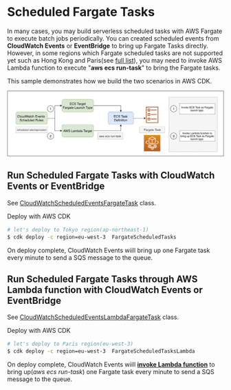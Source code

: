 # Scheduled Fargate Tasks

In many cases, you may build serverless scheduled tasks with AWS Fargate to execute batch jobs periodically. You can created scheduled events from **CloudWatch Events** or **EventBridge** to bring up Fargate Tasks directly. However, in some regions which Fargate scheduled tasks are not supported yet such as Hong Kong and Paris(see [full list](https://docs.aws.amazon.com/AmazonECS/latest/developerguide/scheduled_tasks.html)), you may need to invoke AWS Lambda function to execute "**aws ecs run-task**" to bring the Fargate tasks.

This sample demonstrates how we build the two scenarios in AWS CDK.

![](images/scheduled-fargate-tasks.png)

## Run Scheduled Fargate Tasks with CloudWatch Events or EventBridge

See [CloudWatchScheduledEventsFargateTask](https://github.com/pahud/fargate-samples/blob/81252ec4e66722e1caa4b7a0bac11c5caabd456c/scheduled-fargate-tasks/cdk/lib/cdk-stack.ts#L12-L61) class.

Deploy with AWS CDK

```bash
# let's deploy to Tokyo region(ap-northeast-1)
$ cdk deploy -c region=eu-west-3  FargateScheduledTasks
```

On deploy complete, CloudWatch Events wiill bring up one Fargate task every minute to send a SQS message to the queue.



## Run Scheduled Fargate Tasks through AWS Lambda function with CloudWatch Events or EventBridge

See [CloudWatchScheduledEventsLambdaFargateTask](https://github.com/pahud/fargate-samples/blob/81252ec4e66722e1caa4b7a0bac11c5caabd456c/scheduled-fargate-tasks/cdk/lib/cdk-stack.ts#L64-L169) class.

Deploy with AWS CDK

```bash
# let's deploy to Paris region(eu-west-3)
$ cdk deploy -c region=eu-west-3  FargateScheduledTasksLambda
```

On deploy complete, CloudWatch Events wiill <u>**invoke Lambda function**</u> to bring up(*aws ecs run-task*) one Fargate task every minute to send a SQS message to the queue.